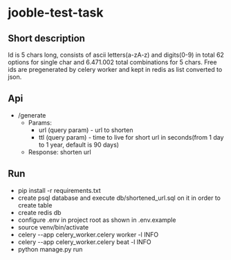 # jooble-test-task

## Short description
Id is 5 chars long, consists of ascii letters(a-zA-z) and digits(0-9) in total 62 options for single char and 6.471.002 total combinations for 5 chars.
Free ids are pregenerated by celery worker and kept in redis as list converted to json.

## Api
- /generate
  - Params:
    - url (query param) - url to shorten
    - ttl (query param) - time to live for short url in seconds(from 1 day to 1 year, default is 90 days)
  - Response: shorten url

## Run
- pip install -r requirements.txt
- create psql database and execute db/shortened_url.sql on it in order to create table
- create redis db
- configure .env in project root as shown in .env.example
- source venv/bin/activate
- celery --app celery_worker.celery worker -l INFO 
- celery --app celery_worker.celery beat -l INFO
- python manage.py run
